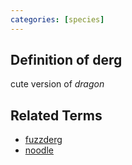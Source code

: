 ```yaml
---
categories: [species]
---
```


## Definition of derg

cute version of _dragon_

## Related Terms

- [fuzzderg](./fuzzderg)
- [noodle](./noodle)
